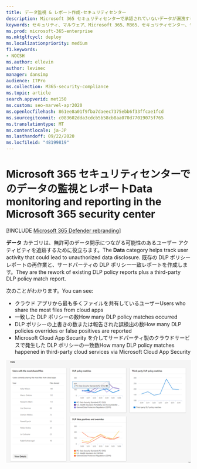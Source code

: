 ```yaml
---
title: データ監視 & レポート作成-セキュリティセンター
description: Microsoft 365 セキュリティセンターで承認されていないデータが漏洩する可能性があるユーザーアクティビティを追跡する方法について説明します。
keywords: セキュリティ、マルウェア、Microsoft 365、M365、セキュリティセンター、モニター、レポート、データ
ms.prod: microsoft-365-enterprise
ms.mktglfcycl: deploy
ms.localizationpriority: medium
f1.keywords:
- NOCSH
ms.author: ellevin
author: levinec
manager: dansimp
audience: ITPro
ms.collection: M365-security-compliance
ms.topic: article
search.appverid: met150
ms.custom: seo-marvel-apr2020
ms.openlocfilehash: 861ee8a01f9fba7daeec7375ebb6f33ffcae1fcd
ms.sourcegitcommit: c083602dda3cdcb5b58cb8aa070d77019075f765
ms.translationtype: MT
ms.contentlocale: ja-JP
ms.lasthandoff: 09/22/2020
ms.locfileid: "48199819"
---
```

# <a name="data-monitoring-and-reporting-in-the-microsoft-365-security-center"></a><span data-ttu-id="9027b-104">Microsoft 365 セキュリティセンターでのデータの監視とレポート</span><span class="sxs-lookup"><span data-stu-id="9027b-104">Data monitoring and reporting in the Microsoft 365 security center</span></span>

[!INCLUDE [Microsoft 365 Defender rebranding](../includes/microsoft-defender.md)]


<span data-ttu-id="9027b-105">**データ** カテゴリは、無許可のデータ開示につながる可能性のあるユーザー アクティビティを追跡するために役立ちます。</span><span class="sxs-lookup"><span data-stu-id="9027b-105">The **Data** category helps track user activity that could lead to unauthorized data disclosure.</span></span> <span data-ttu-id="9027b-106">既存の DLP ポリシーレポートの再作業と、サードパーティの DLP ポリシー一致レポートを作成します。</span><span class="sxs-lookup"><span data-stu-id="9027b-106">They are the rework of existing DLP policy reports plus a third-party DLP policy match report.</span></span>

<span data-ttu-id="9027b-107">次のことがわかります。</span><span class="sxs-lookup"><span data-stu-id="9027b-107">You can see:</span></span>

- <span data-ttu-id="9027b-108">クラウド アプリから最も多くファイルを共有しているユーザー</span><span class="sxs-lookup"><span data-stu-id="9027b-108">Users who share the most files from cloud apps</span></span>
- <span data-ttu-id="9027b-109">一致した DLP ポリシーの数</span><span class="sxs-lookup"><span data-stu-id="9027b-109">How many DLP policy matches occurred</span></span>
- <span data-ttu-id="9027b-110">DLP ポリシーの上書きの数または報告された誤検出の数</span><span class="sxs-lookup"><span data-stu-id="9027b-110">How many DLP policies overrides or false positives are reported</span></span>
- <span data-ttu-id="9027b-111">Microsoft Cloud App Security を介してサードパーティ製のクラウドサービスで発生した DLP ポリシーの一致数</span><span class="sxs-lookup"><span data-stu-id="9027b-111">How many DLP policy matches happened in third-party cloud services via Microsoft Cloud App Security</span></span>

![レポートページのデータカテゴリ](../../media/data.png)
